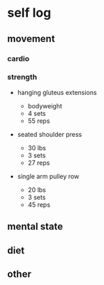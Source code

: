# self log

## movement 

### cardio

### strength 

- hanging gluteus extensions

    - bodyweight
    - 4 sets
    - 55 reps

- seated shoulder press 
    
    - 30 lbs 
    - 3 sets
    - 27 reps

- single arm pulley row

    - 20 lbs 
    - 3 sets 
    - 45 reps

## mental state

## diet

## other

